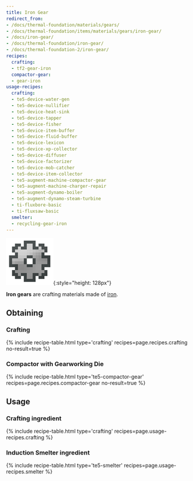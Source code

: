 ```yaml
---
title: Iron Gear
redirect_from:
- /docs/thermal-foundation/materials/gears/
- /docs/thermal-foundation/items/materials/gears/iron-gear/
- /docs/iron-gear/
- /docs/thermal-foundation/iron-gear/
- /docs/thermal-foundation-2/iron-gear/
recipes:
  crafting:
  - tf2-gear-iron
  compactor-gear:
  - gear-iron
usage-recipes:
  crafting:
  - te5-device-water-gen
  - te5-device-nullifier
  - te5-device-heat-sink
  - te5-device-tapper
  - te5-device-fisher
  - te5-device-item-buffer
  - te5-device-fluid-buffer
  - te5-device-lexicon
  - te5-device-xp-collector
  - te5-device-diffuser
  - te5-device-factorizer
  - te5-device-mob-catcher
  - te5-device-item-collector
  - te5-augment-machine-compactor-gear
  - te5-augment-machine-charger-repair
  - te5-augment-dynamo-boiler
  - te5-augment-dynamo-steam-turbine
  - ti-fluxbore-basic
  - ti-fluxsaw-basic
  smelter:
  - recycling-gear-iron
---
```


![Iron gear](/assets/images/thermal-foundation-2/gear-iron.png){:style="height: 128px"}


**Iron gears** are crafting materials made of
[iron](https://minecraft.gamepedia.com/Iron_Ingot).


Obtaining
---------

### Crafting
{% include recipe-table.html type='crafting' recipes=page.recipes.crafting no-result=true %}

### Compactor with Gearworking Die
{% include recipe-table.html type='te5-compactor-gear' recipes=page.recipes.compactor-gear no-result=true %}


Usage
-----

### Crafting ingredient
{% include recipe-table.html type='crafting' recipes=page.usage-recipes.crafting %}

### Induction Smelter ingredient
{% include recipe-table.html type='te5-smelter' recipes=page.usage-recipes.smelter %}
